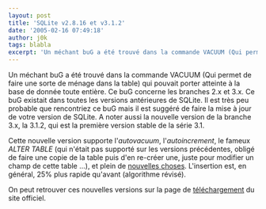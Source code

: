 ```yaml
---
layout: post
title: 'SQLite v2.8.16 et v3.1.2'
date: '2005-02-16 07:49:18'
author: j0k
tags: blabla
excerpt: 'Un méchant buG a été trouvé dans la commande VACUUM (Qui permet de faire une sorte de ménage dans la table) qui pouvait porter atteinte à la base de donnée toute entière. Ce buG concerne les branches 2.x et 3.x. Ce buG existait dans toutes les versions antérieures de SQLite.   Il est très peu probable que rencontriez ce buG mais il est suggéré de faire la mise à jour de      ...'
---
```


Un méchant buG a été trouvé dans la commande VACUUM (Qui permet de faire une sorte de ménage dans la table) qui pouvait porter atteinte à la base de donnée toute entière. Ce buG concerne les branches 2.x et 3.x. Ce buG existait dans toutes les versions antérieures de SQLite.   Il est très peu probable que rencontriez ce buG mais il est suggéré de faire la mise à jour de votre version de SQLite.      A noter aussi la nouvelle version de la branche 3.x, la 3.1.2, qui est la première version stable de la série 3.1.

Cette nouvelle version supporte l'*autovacuum*, l'*autoincrement*, le fameux *ALTER TABLE* (qui n'était pas supporté sur les versions précédentes, obligé de faire une copie de la table puis d'en re-créer une, juste pour modifier un champ de cette table ...), et plein de [nouvelles choses](http://www.sqlite.org/releasenotes310.html).    L'insertion est, en général, 25% plus rapide qu'avant (algorithme révisé).

On peut retrouver ces nouvelles versions sur la page de [téléchargement](http://www.sqlite.org/download.html) du site officiel.
